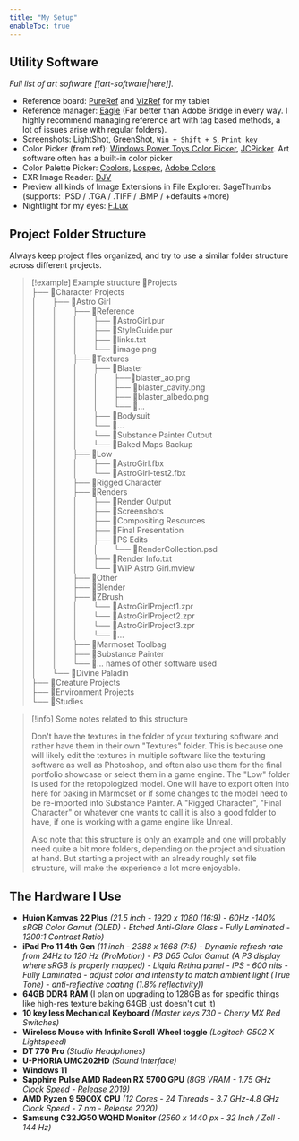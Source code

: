 ```yaml
---
title: "My Setup"
enableToc: true
---
```


## Utility Software
_Full list of art software [[art-software|here]]._

- Reference board: [PureRef](https://www.pureref.com/) and [VizRef](https://vizref.com/) for my tablet
- Reference manager: [Eagle](https://en.eagle.cool/) (Far better than Adobe Bridge in every way. I highly recommend managing reference art with tag based methods, a lot of issues arise with regular folders). 
- Screenshots: [LightShot](https://app.prntscr.com/en/index.html), [GreenShot](https://getgreenshot.org/), `Win + Shift + S`, `Print key`
- Color Picker (from ref): [Windows Power Toys Color Picker](https://learn.microsoft.com/en-us/windows/powertoys/color-picker), [JCPicker](https://annystudio.com/software/colorpicker/). Art software often has a built-in color picker
- Color Palette Picker: [Coolors](https://coolors.co/), [Lospec](https://lospec.com/palette-list), [Adobe Colors](https://color.adobe.com/create/color-wheel)
- EXR Image Reader: [DJV](https://darbyjohnston.github.io/DJV/)
- Preview all kinds of Image Extensions in File Explorer: SageThumbs (supports: .PSD / .TGA / .TIFF / .BMP / +defaults +more)
- Nightlight for my eyes: [F.Lux](https://justgetflux.com/)

## Project Folder Structure
Always keep project files organized, and try to use a similar folder structure across different projects.

>[!example] Example structure
>📂Projects<br>
>├── 📂Character Projects<br>
>│&emsp;&emsp;├── 📂Astro Girl<br>
>│&emsp;&emsp;│&emsp;&emsp;├── 📂Reference<br>
>│&emsp;&emsp;│&emsp;&emsp;│&emsp;&emsp;├── 📄AstroGirl.pur<br>
>│&emsp;&emsp;│&emsp;&emsp;│&emsp;&emsp;├── 📄StyleGuide.pur<br>
>│&emsp;&emsp;│&emsp;&emsp;│&emsp;&emsp;├── 📄links.txt<br>
>│&emsp;&emsp;│&emsp;&emsp;│&emsp;&emsp;└── 📄image.png<br>
>│&emsp;&emsp;│&emsp;&emsp;├── 📂Textures<br>
>│&emsp;&emsp;│&emsp;&emsp;│&emsp;&emsp;├── 📂Blaster<br>
>│&emsp;&emsp;│&emsp;&emsp;│&emsp;&emsp;│&emsp;&emsp;├──📄blaster_ao.png<br>
>│&emsp;&emsp;│&emsp;&emsp;│&emsp;&emsp;│&emsp;&emsp;├── 📄blaster_cavity.png<br>
>│&emsp;&emsp;│&emsp;&emsp;│&emsp;&emsp;│&emsp;&emsp;├── 📄blaster_albedo.png<br>
>│&emsp;&emsp;│&emsp;&emsp;│&emsp;&emsp;│&emsp;&emsp;└── 📄...<br>
>│&emsp;&emsp;│&emsp;&emsp;│&emsp;&emsp;├── 📂Bodysuit<br>
>│&emsp;&emsp;│&emsp;&emsp;│&emsp;&emsp;└── 📂...<br>
>│&emsp;&emsp;│&emsp;&emsp;│&emsp;&emsp;└── 📂Substance Painter Output<br>
>│&emsp;&emsp;│&emsp;&emsp;│&emsp;&emsp;└── 📂Baked Maps Backup<br>
>│&emsp;&emsp;│&emsp;&emsp;├── 📂Low<br>
>│&emsp;&emsp;│&emsp;&emsp;│&emsp;&emsp;├── 📄AstroGirl.fbx<br>
>│&emsp;&emsp;│&emsp;&emsp;│&emsp;&emsp;└── 📄AstroGirl-test2.fbx<br>
>│&emsp;&emsp;│&emsp;&emsp;├── 📂Rigged Character<br>
>│&emsp;&emsp;│&emsp;&emsp;├── 📂Renders<br>
>│&emsp;&emsp;│&emsp;&emsp;│&emsp;&emsp;├── 📂Render Output<br>
>│&emsp;&emsp;│&emsp;&emsp;│&emsp;&emsp;├── 📂Screenshots<br>
>│&emsp;&emsp;│&emsp;&emsp;│&emsp;&emsp;├── 📂Compositing Resources<br>
>│&emsp;&emsp;│&emsp;&emsp;│&emsp;&emsp;├── 📂Final Presentation<br>
>│&emsp;&emsp;│&emsp;&emsp;│&emsp;&emsp;├── 📂PS Edits<br>
>│&emsp;&emsp;│&emsp;&emsp;│&emsp;&emsp;│&emsp;&emsp;└── 📄RenderCollection.psd<br>
>│&emsp;&emsp;│&emsp;&emsp;│&emsp;&emsp;├── 📄Render Info.txt<br>
>│&emsp;&emsp;│&emsp;&emsp;│&emsp;&emsp;└── 📄WIP Astro Girl.mview<br>
>│&emsp;&emsp;│&emsp;&emsp;├── 📂Other<br>
>│&emsp;&emsp;│&emsp;&emsp;├── 📂Blender<br>
>│&emsp;&emsp;│&emsp;&emsp;├── 📂ZBrush<br>
>│&emsp;&emsp;│&emsp;&emsp;│&emsp;&emsp;└── 📄AstroGirlProject1.zpr<br>
>│&emsp;&emsp;│&emsp;&emsp;│&emsp;&emsp;└── 📄AstroGirlProject2.zpr<br>
>│&emsp;&emsp;│&emsp;&emsp;│&emsp;&emsp;└── 📄AstroGirlProject3.zpr<br>
>│&emsp;&emsp;│&emsp;&emsp;│&emsp;&emsp;└── 📄...<br>
>│&emsp;&emsp;│&emsp;&emsp;├── 📂Marmoset Toolbag<br>
>│&emsp;&emsp;│&emsp;&emsp;├── 📂Substance Painter<br>
>│&emsp;&emsp;│&emsp;&emsp;└── 📂... names of other software used<br>
>│&emsp;&emsp;└── 📂Divine Paladin<br>
>├── 📂Creature Projects<br>
>├── 📂Environment Projects<br>
>└── 📂Studies

>[!info] Some notes related to this structure
>
>Don't have the textures in the folder of your texturing software and rather have them in their own "Textures" folder. This is because one will likely edit the textures in multiple software like the texturing software as well as Photoshop, and often also use them for the final portfolio showcase or select them in a game engine. The "Low" folder is used for the retopologized model. One will have to export often into here for baking in Marmoset or if some changes to the model need to be re-imported into Substance Painter. A "Rigged Character", "Final Character" or whatever one wants to call it is also a good folder to have, if one is working with a game engine like Unreal.
>
>Also note that this structure is only an example and one will probably need quite a bit more folders, depending on the project and situation at hand. But starting a project with an already roughly set file structure, will make the experience a lot more enjoyable.

## The Hardware I Use
- **Huion Kamvas 22 Plus** _(21.5 inch - 1920 x 1080 (16:9) - 60Hz -140% sRGB Color Gamut (QLED) - Etched Anti-Glare Glass - Fully Laminated - 1200:1 Contrast Ratio)_
- **iPad Pro 11 4th Gen** _(11 inch - 2388 x 1668 (7:5) - Dynamic refresh rate from 24Hz to 120 Hz (ProMotion) - P3 D65 Color Gamut (A P3 display where sRGB is properly mapped) - Liquid Retina panel - IPS - 600 nits - Fully Laminated - adjust color and intensity to match ambient light (True Tone) - anti-reflective coating (1.8% reflectivity))_
- **64GB DDR4 RAM** (I plan on upgrading to 128GB as for specific things like high-res texture baking 64GB just doesn't cut it)
- **10 key less Mechanical Keyboard** _(Master keys 730 - Cherry MX Red Switches)_
- **Wireless Mouse with Infinite Scroll Wheel toggle** _(Logitech G502 X Lightspeed)_
- **DT 770 Pro** _(Studio Headphones)_
- **U-PHORIA UMC202HD** _(Sound Interface)_
- **Windows 11**
- **Sapphire Pulse AMD Radeon RX 5700 GPU** _(8GB VRAM - 1.75 GHz Clock Speed - Release 2019)_
- **AMD Ryzen 9 5900X CPU** _(12 Cores - 24 Threads - 3.7 GHz-4.8 GHz Clock Speed - 7 nm - Release 2020)_
- **Samsung C32JG50 WQHD Monitor** _(2560 x 1440 px - 32 Inch / Zoll - 144 Hz)_